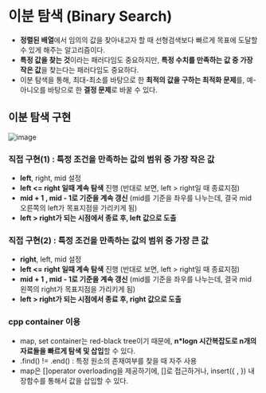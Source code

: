 # 이분 탐색 (Binary Search)
  - **정렬된 배열**에서 임의의 값을 찾아내고자 할 때 선형검색보다 빠르게 목표에 도달할 수 있게 해주는 알고리즘이다.
  - **특정 값을 찾는 것**이라는 패러다임도 중요하지만, **특정 수치를 만족하는 값 중 가장 작은 값**을 찾는다는 패러다임도 중요하다.
  - 이분 탐색을 통해, 최대-최소를 바탕으로 한 **최적의 값을 구하는 최적화 문제**를, 예-아니오를 바탕으로 한 **결정 문제**로 바꿀 수 있다.

## 이분 탐색 구현
![image](https://user-images.githubusercontent.com/59442344/133200241-60b116f2-25a3-460a-8f95-27d717abdccf.png)


### 직접 구현(1) : 특정 조건을 만족하는 값의 범위 중 가장 작은 값 
  - **left**, right, mid 설정
  - **left <= right 일때 계속 탐색** 진행 (반대로 보면, left > right일 때 종료지점)
  - **mid + 1 , mid - 1로 기준을 계속 갱신** (mid를 기준을 좌우를 나누는데, 결국 mid 오른쪽의 left가 목표지점을 가리키게 됨)
  - **left > right가 되는 시점에서 종료 후, left 값으로 도출**

### 직접 구현(2) : 특정 조건을 만족하는 값의 범위 중 가장 큰 값
  - **right**, left, mid 설정
  - **left <= right 일때 계속 탐색** 진행 (반대로 보면, left > right일 때 종료지점)
  - **mid + 1 , mid - 1로 기준을 계속 갱신** (mid를 기준을 좌우를 나누는데, 결국 mid 왼쪽의 right가 목표지점을 가리키게 됨)
  - **left > right가 되는 시점에서 종료 후, right 값으로 도출**


### cpp container 이용
  - map, set container는 red-black tree이기 때문에, **n\*logn 시간복잡도로 n개의 자료들을 빠르게 탐색 및 삽입**할 수 있다.
  - .find() != .end() : 특정 원소의 존재여부를 찾을 때 자주 사용
  - map은 []operator overloading을 제공하기에, []로 접근하거나, insert({ , }) 내장함수를 통해서 값을 삽입할 수 있다.
